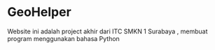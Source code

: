 # GeoHelper
Website ini adalah project akhir dari ITC SMKN 1 Surabaya , membuat program menggunakan bahasa Python 
